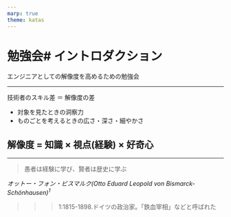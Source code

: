 ```yaml
---
marp: true
theme: katas
---
```

<!-- 
size: 16:9
paginate: true
-->
<!-- header: 勉強会#-->

# 勉強会# イントロダクション

エンジニアとしての解像度を高めるための勉強会

---

技術者のスキル差 ＝ 解像度の差

* 対象を見たときの洞察力
* ものごとを考えるときの広さ・深さ・細やかさ

## 解像度 = 知識 × 視点(経験) × 好奇心

---

> 愚者は経験に学び、賢者は歴史に学ぶ

_オットー・フォン・ビスマルク(Otto Eduard Leopold von Bismarck-Schönhausen)$^1$_

>>> 1:1815-1898.ドイツの政治家。「鉄血宰相」などと呼ばれた

<!-- ドイツの統一は、演説や多数決などではなく、「鉄」と「血」によって達成されるのだ、と。 「鉄」とは武器のこと、「血」とは兵士が流す血のことを指します。 つまり、彼は武力によってドイツを統一することを宣言(https://www.try-it.jp/chapters-11786/lessons-11808/point-2/) -->
<!-- ただし統一を武力によってなしたが領土拡大には断固として反対していたので、ヒトラーとはまた違うことに注意 -->

<!-- (嘘かもしれない)友人が溺れかかったときに「せめて楽に死なせてやる」と銃を向けた。友人は慌てて岸に辿り着いたおかげで助かったものの、ビスマルクを問い詰めたところ「必死になれば何でもできる」と諭した、ネジの外れたサイコパスではないか(個人の感想) -->

<!-- 現場経験で技術を培って来たという人は多くいるが、それは釘と金槌だけで家を建てようとしているのと同じ。大工の本質である技術は身につくかもしれないが、電動工具や重機を使えばどんどん建てられるし、そこから新しいアイデアも浮かんでくるというチャンスをみすみす見逃していることに気づいてほしい -->

<!-- 一方で、原則を知らなくても私達はこれまでものを作れてきている。これは経験的に原則と同じ指向・思想を当てはめて考えているから。開発経験を重ねた人にとっては、これまでの経験の答え合わせとして聞いてもらうと腹落ちしやすいと思う -->

<!-- プリンシプルを色々紹介していくが、この原則(先人の知恵)は歴史の荒波に揉まれて、それでも磨かれて残った、陳腐化しない本質的なもの。なので原則を理解していれば、具体的な技術を学んだときにその存在理由にまで想いが巡ることになる。単に学ぶよりも習得が早く深くなる知識の土台、巨人の肩が構築される。 -->

